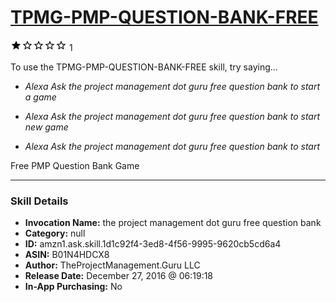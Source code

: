 # [TPMG-PMP-QUESTION-BANK-FREE](http://alexa.amazon.com/#skills/amzn1.ask.skill.1d1c92f4-3ed8-4f56-9995-9620cb5cd6a4)
![1 stars](../../images/ic_star_black_18dp_1x.png)![1 stars](../../images/ic_star_border_black_18dp_1x.png)![1 stars](../../images/ic_star_border_black_18dp_1x.png)![1 stars](../../images/ic_star_border_black_18dp_1x.png)![1 stars](../../images/ic_star_border_black_18dp_1x.png) 1

To use the TPMG-PMP-QUESTION-BANK-FREE skill, try saying...

* *Alexa Ask the project management dot guru free question bank to start a game*

* *Alexa Ask the project management dot guru free question bank to start new game*

* *Alexa Ask the project management dot guru free question bank to start*

Free PMP Question Bank Game

***

### Skill Details

* **Invocation Name:** the project management dot guru free question bank
* **Category:** null
* **ID:** amzn1.ask.skill.1d1c92f4-3ed8-4f56-9995-9620cb5cd6a4
* **ASIN:** B01N4HDCX8
* **Author:** TheProjectManagement.Guru LLC
* **Release Date:** December 27, 2016 @ 06:19:18
* **In-App Purchasing:** No
